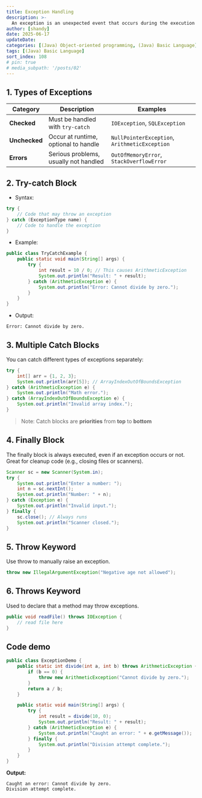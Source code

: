 ```yaml
---
title: Exception Handling
description: >-
  An exception is an unexpected event that occurs during the execution of a program, disrupting its normal flow.Example: Dividing by zero, accessing an invalid array index, or opening a missing file.
author: [shandy]
date: 2025-06-17
updateDate: 
categories: [(Java) Object-oriented programming, (Java) Basic Language]
tags: [(Java) Basic Language]
sort_index: 108
# pin: true
# media_subpath: '/posts/02'
---
```


## 1. Types of Exceptions

| Category      | Description                           | Examples                                      |
| ------------- | ------------------------------------- | --------------------------------------------- |
| **Checked**   | Must be handled with `try-catch`      | `IOException`, `SQLException`                 |
| **Unchecked** | Occur at runtime, optional to handle  | `NullPointerException`, `ArithmeticException` |
| **Errors**    | Serious problems, usually not handled | `OutOfMemoryError`, `StackOverflowError`      |

## 2. Try-catch Block
- Syntax:
```java
try {
    // Code that may throw an exception
} catch (ExceptionType name) {
    // Code to handle the exception
}
```
- Example:
```java
public class TryCatchExample {
    public static void main(String[] args) {
        try {
            int result = 10 / 0; // This causes ArithmeticException
            System.out.println("Result: " + result);
        } catch (ArithmeticException e) {
            System.out.println("Error: Cannot divide by zero.");
        }
    }
}
```
- Output:
```
Error: Cannot divide by zero.
```

## 3. Multiple Catch Blocks
You can catch different types of exceptions separately:

```java
try {
    int[] arr = {1, 2, 3};
    System.out.println(arr[5]); // ArrayIndexOutOfBoundsException
} catch (ArithmeticException e) {
    System.out.println("Math error.");
} catch (ArrayIndexOutOfBoundsException e) {
    System.out.println("Invalid array index.");
}
```
> Note: Catch blocks are **priorities** from **top** to **bottom** 


## 4. Finally Block
The finally block is always executed, even if an exception occurs or not. Great for cleanup code (e.g., closing files or scanners).

```java
Scanner sc = new Scanner(System.in);
try {
    System.out.println("Enter a number: ");
    int n = sc.nextInt();
    System.out.println("Number: " + n);
} catch (Exception e) {
    System.out.println("Invalid input.");
} finally {
    sc.close(); // Always runs
    System.out.println("Scanner closed.");
}
```

## 5. Throw Keyword
Use throw to manually raise an exception.

```java
throw new IllegalArgumentException("Negative age not allowed");
```

## 6. Throws Keyword
Used to declare that a method may throw exceptions.

```java
public void readFile() throws IOException {
    // read file here
}
```

## Code demo
```java
public class ExceptionDemo {
    public static int divide(int a, int b) throws ArithmeticException {
        if (b == 0) {
            throw new ArithmeticException("Cannot divide by zero.");
        }
        return a / b;
    }

    public static void main(String[] args) {
        try {
            int result = divide(10, 0);
            System.out.println("Result: " + result);
        } catch (ArithmeticException e) {
            System.out.println("Caught an error: " + e.getMessage());
        } finally {
            System.out.println("Division attempt complete.");
        }
    }
}
```
**Output:**
```console
Caught an error: Cannot divide by zero.
Division attempt complete.
```